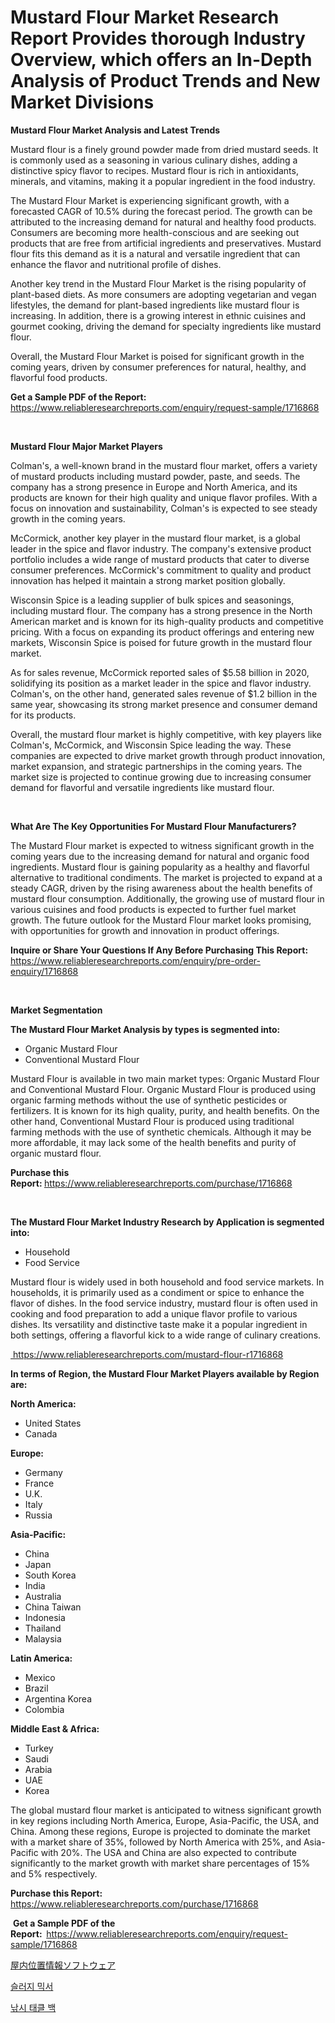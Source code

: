 <p><h1>Mustard Flour Market Research Report Provides thorough Industry Overview, which offers an In-Depth Analysis of Product Trends and New Market Divisions</h1></p><p><strong>Mustard Flour Market Analysis and Latest Trends</strong></p>
<p><p>Mustard flour is a finely ground powder made from dried mustard seeds. It is commonly used as a seasoning in various culinary dishes, adding a distinctive spicy flavor to recipes. Mustard flour is rich in antioxidants, minerals, and vitamins, making it a popular ingredient in the food industry.</p><p>The Mustard Flour Market is experiencing significant growth, with a forecasted CAGR of 10.5% during the forecast period. The growth can be attributed to the increasing demand for natural and healthy food products. Consumers are becoming more health-conscious and are seeking out products that are free from artificial ingredients and preservatives. Mustard flour fits this demand as it is a natural and versatile ingredient that can enhance the flavor and nutritional profile of dishes.</p><p>Another key trend in the Mustard Flour Market is the rising popularity of plant-based diets. As more consumers are adopting vegetarian and vegan lifestyles, the demand for plant-based ingredients like mustard flour is increasing. In addition, there is a growing interest in ethnic cuisines and gourmet cooking, driving the demand for specialty ingredients like mustard flour.</p><p>Overall, the Mustard Flour Market is poised for significant growth in the coming years, driven by consumer preferences for natural, healthy, and flavorful food products.</p></p>
<p><strong>Get a Sample PDF of the Report:&nbsp;</strong> <a href="https://www.reliableresearchreports.com/enquiry/request-sample/1716868">https://www.reliableresearchreports.com/enquiry/request-sample/1716868</a></p>
<p>&nbsp;</p>
<p><strong>Mustard Flour Major Market Players</strong></p>
<p><p>Colman's, a well-known brand in the mustard flour market, offers a variety of mustard products including mustard powder, paste, and seeds. The company has a strong presence in Europe and North America, and its products are known for their high quality and unique flavor profiles. With a focus on innovation and sustainability, Colman's is expected to see steady growth in the coming years.</p><p>McCormick, another key player in the mustard flour market, is a global leader in the spice and flavor industry. The company's extensive product portfolio includes a wide range of mustard products that cater to diverse consumer preferences. McCormick's commitment to quality and product innovation has helped it maintain a strong market position globally.</p><p>Wisconsin Spice is a leading supplier of bulk spices and seasonings, including mustard flour. The company has a strong presence in the North American market and is known for its high-quality products and competitive pricing. With a focus on expanding its product offerings and entering new markets, Wisconsin Spice is poised for future growth in the mustard flour market.</p><p>As for sales revenue, McCormick reported sales of $5.58 billion in 2020, solidifying its position as a market leader in the spice and flavor industry. Colman's, on the other hand, generated sales revenue of $1.2 billion in the same year, showcasing its strong market presence and consumer demand for its products.</p><p>Overall, the mustard flour market is highly competitive, with key players like Colman's, McCormick, and Wisconsin Spice leading the way. These companies are expected to drive market growth through product innovation, market expansion, and strategic partnerships in the coming years. The market size is projected to continue growing due to increasing consumer demand for flavorful and versatile ingredients like mustard flour.</p></p>
<p>&nbsp;</p>
<p><strong>What Are The Key Opportunities For Mustard Flour Manufacturers?</strong></p>
<p><p>The Mustard Flour market is expected to witness significant growth in the coming years due to the increasing demand for natural and organic food ingredients. Mustard flour is gaining popularity as a healthy and flavorful alternative to traditional condiments. The market is projected to expand at a steady CAGR, driven by the rising awareness about the health benefits of mustard flour consumption. Additionally, the growing use of mustard flour in various cuisines and food products is expected to further fuel market growth. The future outlook for the Mustard Flour market looks promising, with opportunities for growth and innovation in product offerings.</p></p>
<p><strong>Inquire or Share Your Questions If Any Before Purchasing This Report:</strong> <a href="https://www.reliableresearchreports.com/enquiry/pre-order-enquiry/1716868">https://www.reliableresearchreports.com/enquiry/pre-order-enquiry/1716868</a></p>
<p>&nbsp;</p>
<p><strong>Market Segmentation</strong></p>
<p><strong>The Mustard Flour Market Analysis by types is segmented into:</strong></p>
<p><ul><li>Organic Mustard Flour</li><li>Conventional Mustard Flour</li></ul></p>
<p><p>Mustard Flour is available in two main market types: Organic Mustard Flour and Conventional Mustard Flour. Organic Mustard Flour is produced using organic farming methods without the use of synthetic pesticides or fertilizers. It is known for its high quality, purity, and health benefits. On the other hand, Conventional Mustard Flour is produced using traditional farming methods with the use of synthetic chemicals. Although it may be more affordable, it may lack some of the health benefits and purity of organic mustard flour.</p></p>
<p><strong>Purchase this Report:&nbsp;</strong><a href="https://www.reliableresearchreports.com/purchase/1716868">https://www.reliableresearchreports.com/purchase/1716868</a></p>
<p>&nbsp;</p>
<p><strong>The Mustard Flour Market Industry Research by Application is segmented into:</strong></p>
<p><ul><li>Household</li><li>Food Service</li></ul></p>
<p><p>Mustard flour is widely used in both household and food service markets. In households, it is primarily used as a condiment or spice to enhance the flavor of dishes. In the food service industry, mustard flour is often used in cooking and food preparation to add a unique flavor profile to various dishes. Its versatility and distinctive taste make it a popular ingredient in both settings, offering a flavorful kick to a wide range of culinary creations.</p></p>
<p><a href="https://www.reliableresearchreports.com/mustard-flour-r1716868">&nbsp;https://www.reliableresearchreports.com/mustard-flour-r1716868</a></p>
<p><strong>In terms of Region, the Mustard Flour Market Players available by Region are:</strong></p>
<p>
    <p> <strong> North America: </strong>
        <ul>
            <li>United States</li>
            <li>Canada</li>
        </ul>
        </p> 
    <p> <strong> Europe: </strong>
        <ul>
            <li>Germany</li>
            <li>France</li>
            <li>U.K.</li>
            <li>Italy</li>
            <li>Russia</li>
        </ul>
        </p> 
    <p> <strong> Asia-Pacific: </strong>
        <ul>
            <li>China</li>
            <li>Japan</li>
            <li>South Korea</li>
            <li>India</li>
            <li>Australia</li>
            <li>China Taiwan</li>
            <li>Indonesia</li>
            <li>Thailand</li>
            <li>Malaysia</li>
        </ul>
        </p> 
    <p> <strong> Latin America: </strong>
        <ul>
            <li>Mexico</li>
            <li>Brazil</li>
            <li>Argentina Korea</li>
            <li>Colombia</li>
        </ul>
        </p> 
    <p> <strong> Middle East & Africa: </strong>
        <ul>
            <li>Turkey</li>
            <li>Saudi</li>
            <li>Arabia</li>
            <li>UAE</li>
            <li>Korea</li>
        </ul>
    </p>
    </p>
<p><p>The global mustard flour market is anticipated to witness significant growth in key regions including North America, Europe, Asia-Pacific, the USA, and China. Among these regions, Europe is projected to dominate the market with a market share of 35%, followed by North America with 25%, and Asia-Pacific with 20%. The USA and China are also expected to contribute significantly to the market growth with market share percentages of 15% and 5% respectively.</p></p>
<p><strong>Purchase this Report: </strong><a href="https://www.reliableresearchreports.com/purchase/1716868">https://www.reliableresearchreports.com/purchase/1716868</a></p>
<p>&nbsp;<strong>Get a Sample PDF of the Report:&nbsp;&nbsp;</strong><a href="https://www.reliableresearchreports.com/enquiry/request-sample/1716868">https://www.reliableresearchreports.com/enquiry/request-sample/1716868</a></p>
<p><strong></strong></p>
<p><p><a href="https://medium.com/@jonathanailey6577467/%E5%B1%8B%E5%86%85%E4%BD%8D%E7%BD%AE%E6%83%85%E5%A0%B1%E3%82%BD%E3%83%95%E3%83%88%E3%82%A6%E3%82%A7%E3%82%A2%E5%B8%82%E5%A0%B4-%E5%B8%82%E5%A0%B4%E3%82%B7%E3%82%A7%E3%82%A2-%E5%B8%82%E5%A0%B4%E5%8B%95%E5%90%91-%E5%B0%86%E6%9D%A5%E3%81%AE%E6%88%90%E9%95%B7%E3%82%92%E8%AA%BF%E6%9F%BB-a96d6276bead">屋内位置情報ソフトウェア</a></p><p><a href="https://medium.com/@llanajer/%EC%8A%AC%EB%9F%AC%EC%A7%80-%EB%AF%B9%EC%84%9C-%EC%8B%9C%EC%9E%A5-%EC%84%B1%EA%B3%B5%EC%A0%81%EC%9D%B8-%EB%B9%84%EC%A6%88%EB%8B%88%EC%8A%A4-%EC%A0%84%EB%9E%B5%EC%9D%98-%ED%95%B5%EC%8B%AC-2031%EB%85%84%EA%B9%8C%EC%A7%80-%EC%98%88%EC%B8%A1-2ad1644adb1d">슬러지 믹서</a></p><p><a href="https://medium.com/@darrellacocha676/%EB%82%9A%EC%8B%9C-%ED%83%9C%ED%81%B4-%EA%B0%80%EB%B0%A9-%EC%8B%9C%EC%9E%A5-%EA%B7%9C%EB%AA%A8-%EC%8B%9C%EC%9E%A5-%EC%A0%84%EB%A7%9D-%EB%B0%8F-%EC%8B%9C%EC%9E%A5-%EC%98%88%EC%B8%A1-2024%EB%85%84%EB%B6%80%ED%84%B0-2031%EB%85%84%EA%B9%8C%EC%A7%80-2f99448ed334">낚시 태클 백</a></p></p>